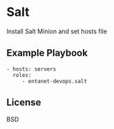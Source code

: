 Salt
=========

Install Salt Minion and set hosts file

Example Playbook
----------------

    - hosts: servers
      roles:
         - entanet-devops.salt

License
-------

BSD
